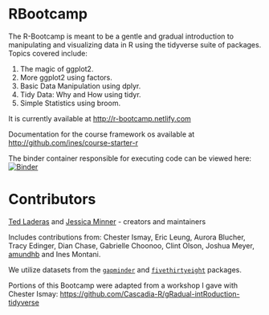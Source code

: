 # RBootcamp

The R-Bootcamp is meant to be a gentle and gradual introduction to manipulating and visualizing data in R using the tidyverse suite of packages. Topics covered include:

1. The magic of ggplot2.
2. More ggplot2 using factors.
3. Basic Data Manipulation using dplyr.
4. Tidy Data: Why and How using tidyr.
5. Simple Statistics using broom.

It is currently available at http://r-bootcamp.netlify.com 

Documentation for the course framework os available at http://github.com/ines/course-starter-r

The binder container responsible for executing code can be viewed here:  [![Binder](https://mybinder.org/badge_logo.svg)](https://mybinder.org/v2/gh/laderast/RBootcamp/binder)

# Contributors

[Ted Laderas](http://laderast.github.io) and [Jessica Minner](http://jessicaminnier.com/) - creators and maintainers

Includes contributions from: Chester Ismay, Eric Leung, Aurora Blucher, Tracy Edinger, Dian Chase, Gabrielle Choonoo, Clint Olson, Joshua Meyer, [amundhb](https://github.com/amundhb) and Ines Montani.

We utilize datasets from the [`gapminder`](https://cran.r-project.org/web/packages/gapminder/index.html) and [`fivethirtyeight`](https://cran.r-project.org/web/packages/fivethirtyeight/vignettes/fivethirtyeight.html) packages.

Portions of this Bootcamp were adapted from a workshop I gave with Chester Ismay: https://github.com/Cascadia-R/gRadual-intRoduction-tidyverse
